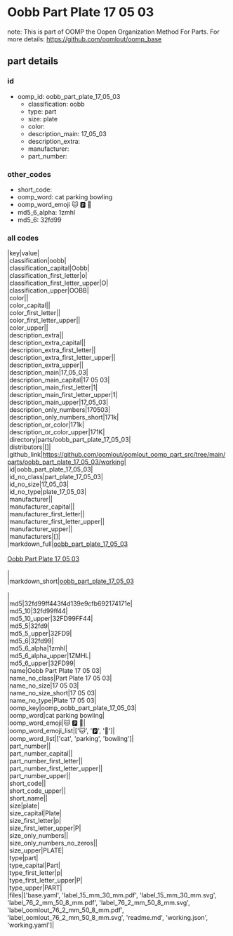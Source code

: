 # Oobb Part Plate 17 05 03  

note: This is part of OOMP the Oopen Organization Method For Parts. For more details: https://github.com/oomlout/oomp_base

##  part details





### id
* oomp_id: oobb_part_plate_17_05_03
  * classification: oobb
  * type: part
  * size: plate
  * color: 
  * description_main: 17_05_03
  * description_extra: 
  * manufacturer: 
  * part_number: 

### other_codes
* short_code: 
* oomp_word: cat parking bowling
* oomp_word_emoji :cat: :parking: :bowling:
* md5_6_alpha: 1zmhl
* md5_6: 32fd99

### all codes 
|key|value|  
|classification|oobb|  
|classification_capital|Oobb|  
|classification_first_letter|o|  
|classification_first_letter_upper|O|  
|classification_upper|OOBB|  
|color||  
|color_capital||  
|color_first_letter||  
|color_first_letter_upper||  
|color_upper||  
|description_extra||  
|description_extra_capital||  
|description_extra_first_letter||  
|description_extra_first_letter_upper||  
|description_extra_upper||  
|description_main|17_05_03|  
|description_main_capital|17 05 03|  
|description_main_first_letter|1|  
|description_main_first_letter_upper|1|  
|description_main_upper|17_05_03|  
|description_only_numbers|170503|  
|description_only_numbers_short|171k|  
|description_or_color|171k|  
|description_or_color_upper|171K|  
|directory|parts/oobb_part_plate_17_05_03|  
|distributors|[]|  
|github_link|https://github.com/oomlout/oomlout_oomp_part_src/tree/main/parts/oobb_part_plate_17_05_03/working|  
|id|oobb_part_plate_17_05_03|  
|id_no_class|part_plate_17_05_03|  
|id_no_size|17_05_03|  
|id_no_type|plate_17_05_03|  
|manufacturer||  
|manufacturer_capital||  
|manufacturer_first_letter||  
|manufacturer_first_letter_upper||  
|manufacturer_upper||  
|manufacturers|[]|  
|markdown_full|[oobb_part_plate_17_05_03](https://github.com/oomlout/oomlout_oomp_part_src/tree/main/parts/oobb_part_plate_17_05_03/working)<br>[](https://github.com/oomlout/oomlout_oomp_part_src/tree/main/parts/oobb_part_plate_17_05_03/working)<br>[Oobb Part Plate 17 05 03](https://github.com/oomlout/oomlout_oomp_part_src/tree/main/parts/oobb_part_plate_17_05_03/working)<br><br>|  
|markdown_short|[oobb_part_plate_17_05_03](https://github.com/oomlout/oomlout_oomp_part_src/tree/main/parts/oobb_part_plate_17_05_03/working)<br><br>|  
|md5|32fd99ff443f4d139e9cfb692174171e|  
|md5_10|32fd99ff44|  
|md5_10_upper|32FD99FF44|  
|md5_5|32fd9|  
|md5_5_upper|32FD9|  
|md5_6|32fd99|  
|md5_6_alpha|1zmhl|  
|md5_6_alpha_upper|1ZMHL|  
|md5_6_upper|32FD99|  
|name|Oobb Part Plate 17 05 03|  
|name_no_class|Part Plate 17 05 03|  
|name_no_size|17 05 03|  
|name_no_size_short|17 05 03|  
|name_no_type|Plate 17 05 03|  
|oomp_key|oomp_oobb_part_plate_17_05_03|  
|oomp_word|cat parking bowling|  
|oomp_word_emoji|:cat: :parking: :bowling:|  
|oomp_word_emoji_list|[':cat:', ':parking:', ':bowling:']|  
|oomp_word_list|['cat', 'parking', 'bowling']|  
|part_number||  
|part_number_capital||  
|part_number_first_letter||  
|part_number_first_letter_upper||  
|part_number_upper||  
|short_code||  
|short_code_upper||  
|short_name||  
|size|plate|  
|size_capital|Plate|  
|size_first_letter|p|  
|size_first_letter_upper|P|  
|size_only_numbers||  
|size_only_numbers_no_zeros||  
|size_upper|PLATE|  
|type|part|  
|type_capital|Part|  
|type_first_letter|p|  
|type_first_letter_upper|P|  
|type_upper|PART|  
|files|['base.yaml', 'label_15_mm_30_mm.pdf', 'label_15_mm_30_mm.svg', 'label_76_2_mm_50_8_mm.pdf', 'label_76_2_mm_50_8_mm.svg', 'label_oomlout_76_2_mm_50_8_mm.pdf', 'label_oomlout_76_2_mm_50_8_mm.svg', 'readme.md', 'working.json', 'working.yaml']|  
